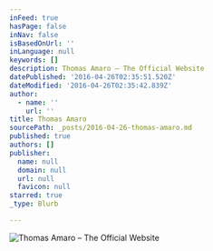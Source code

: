 ```yaml
---
inFeed: true
hasPage: false
inNav: false
isBasedOnUrl: ''
inLanguage: null
keywords: []
description: Thomas Amaro – The Official Website
datePublished: '2016-04-26T02:35:51.520Z'
dateModified: '2016-04-26T02:35:42.839Z'
author:
  - name: ''
    url: ''
title: Thomas Amaro
sourcePath: _posts/2016-04-26-thomas-amaro.md
published: true
authors: []
publisher:
  name: null
  domain: null
  url: null
  favicon: null
starred: true
_type: Blurb

---
```

![Thomas Amaro – The Official Website](https://the-grid-user-content.s3-us-west-2.amazonaws.com/08889d05-72ec-4d6a-8d2a-d45dc5156290.jpg)